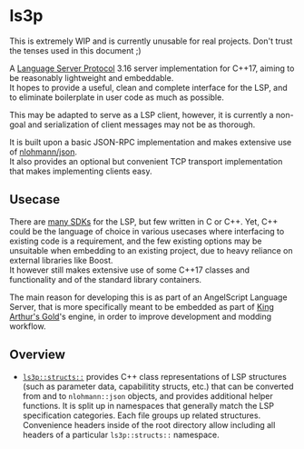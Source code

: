 # ls3p

This is extremely WIP and is currently unusable for real projects. Don't trust the tenses used in this document ;)

A [Language Server Protocol](https://microsoft.github.io/language-server-protocol/) 3.16 server implementation for C++17, aiming to be reasonably lightweight and embeddable.  
It hopes to provide a useful, clean and complete interface for the LSP, and to eliminate boilerplate in user code as much as possible.

This may be adapted to serve as a LSP client, however, it is currently a non-goal and serialization of client messages may not be as thorough.

It is built upon a basic JSON-RPC implementation and makes extensive use of [nlohmann/json](https://github.com/nlohmann/json).  
It also provides an optional but convenient TCP transport implementation that makes implementing clients easy.

## Usecase

There are [many SDKs](https://microsoft.github.io/language-server-protocol/implementors/sdks/) for the LSP, but few written in C or C++. Yet, C++ could be the language of choice in various usecases where interfacing to existing code is a requirement, and the few existing options may be unsuitable when embedding to an existing project, due to heavy reliance on external libraries like Boost.  
It however still makes extensive use of some C++17 classes and functionality and of the standard library containers.

The main reason for developing this is as part of an AngelScript Language Server, that is more specifically meant to be embedded as part of [King Arthur's Gold](https://kag2d.com/en/)'s engine, in order to improve development and modding workflow.

## Overview

- [`ls3p::structs::`](include/ls3p/structs/) provides C++ class representations of LSP structures (such as parameter data, capabilitity structs, etc.) that can be converted from and to `nlohmann::json` objects, and provides additional helper functions. It is split up in namespaces that generally match the LSP specification categories. Each file groups up related structures. Convenience headers inside of the root directory allow including all headers of a particular `ls3p::structs::` namespace.